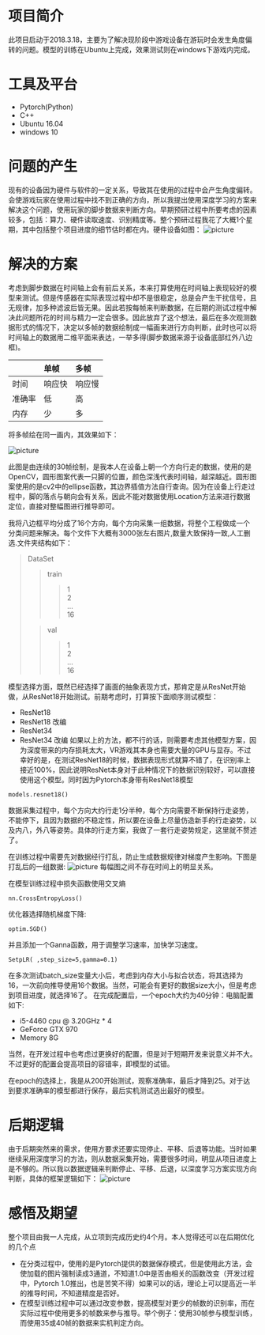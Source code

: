 # 项目简介
此项目启动于2018.3.18，主要为了解决现阶段中游戏设备在游玩时会发生角度偏转的问题。模型的训练在Ubuntu上完成，效果测试则在windows下游戏内完成。


# 工具及平台
 - Pytorch(Python)
 - C++
 - Ubuntu 16.04
 - windows 10
  
# 问题的产生
现有的设备因为硬件与软件的一定关系，导致其在使用的过程中会产生角度偏转。会使游戏玩家在使用过程中找不到正确的方向，所以我提出使用深度学习的方案来解决这个问题，使用玩家的脚步数据来判断方向。早期预研过程中所要考虑的因素较多，包括：算力、硬件读取速度、识别精度等。整个预研过程我花了大概1个星期，其中包括整个项目进度的细节估时都在内。硬件设备如图：
![picture](./src/timg.jpg "KAT")


# 解决的方案
考虑到脚步数据在时间轴上会有前后关系，本来打算使用在时间轴上表现较好的模型来测试。但是传感器在实际表现过程中却不是很稳定，总是会产生干扰信号，且无规律，加多种滤波后皆无果。因此若按每帧来判断数据，在后期的测试过程中解决此问题所花的时间与精力一定会很多。因此放弃了这个想法，最后在多次观测数据形式的情况下，决定以多帧的数据绘制成一幅画来进行方向判断，此时也可以将时间轴上的数据用二维平面来表达，一举多得(脚步数据来源于设备底部红外八边框)。

| |单帧|多帧|
|:---|:---|:---|
|时间|响应快|响应慢|
|准确率|低|高|
|内存|少|多|


将多帧绘在同一画内，其效果如下：

![picture](./src/1.jpg "data")

此图是由连续的30帧绘制，是我本人在设备上朝一个方向行走的数据，使用的是OpenCV，圆形图案代表一只脚的位置，颜色深浅代表时间轴，越深越近。圆形图案使用的是cv2中的ellipse函数，其边界插值方法自行查询。因为在设备上行走过程中，脚的落点与朝向会有关系，因此不能对数据使用Location方法来进行数据定位，直接对整幅图进行推导即可。

我将八边框平均分成了16个方向，每个方向采集一组数据，将整个工程做成一个分类问题来解决。每个文件下大概有3000张左右图片,数量大致保持一致,人工删选.文件夹结构如下：
>DataSet  
  >>train    
  >>>1   
  >>>2  
  >>>...   
  >>>16  
>
>>val
>>>1  
>>>2  
>>>...  
>16  

模型选择方面，既然已经选择了画面的抽象表现方式，那肯定是从ResNet开始做，从ResNet18开始测试。前期考虑时，打算按下面顺序测试模型：
- ResNet18
- ResNet18 改编
- ResNet34
- ResNet34 改编
如果以上的方法，都不行的话，则需要考虑其他模型方案，因为深度带来的内存损耗太大，VR游戏其本身也需要大量的GPU与显存。不过幸好的是，在测试ResNet18的时候，数据表现形式就算不错了，在识别率上接近100%，因此说明ResNet本身对于此种情况下的数据识别较好，可以直接使用这个模型。同时因为Pytorch本身带有ResNet18模型
```
models.resnet18()
```

数据采集过程中，每个方向大约行走1分半种，每个方向需要不断保持行走姿势，不能停下，且因为数据的不稳定性，所以要在设备上尽量仿造新手的行走姿势，以及内八，外八等姿势。具体的行走方案，我做了一套行走姿势规定，这里就不赘述了。

在训练过程中需要先对数据经行打乱，防止生成数据规律对梯度产生影响。下图是打乱后的一组数据:
![picture](./src/ALL.png  "ALL")
每幅图之间不存在时间上的明显关系。


在模型训练过程中损失函数使用交叉熵
```
nn.CrossEntropyLoss()
```
优化器选择随机梯度下降:
```
optim.SGD()
```
并且添加一个Ganna函数，用于调整学习速率，加快学习速度。
```
SetpLR( ,step_size=5,gamma=0.1)
```
在多次测试batch_size变量大小后，考虑到内存大小与拟合状态，将其选择为16，一次前向推导使用16个数据。当然，可能会有更好的数据size大小，但是考虑到项目进度，就选择16了。
在完成配置后，一个epoch大约为40分钟：电脑配置如下:
- i5-4460 cpu @ 3.20GHz * 4
- GeForce GTX 970
- Memory  8G
  
当然，在开发过程中也考虑过更换好的配置，但是对于短期开发来说意义并不大。不过更好的配置会提高项目的容错率，即模型的试错。

在epoch的选择上，我是从200开始测试，观察准确率，最后才降到25。对于达到要求准确率的模型都进行保存，最后实机测试选出最好的模型。

# 后期逻辑
由于后期突然来的需求，使用方要求还要实现停止、平移、后退等功能。当时如果继续采用深度学习的方法，则从数据采集开始，需要很多时间，明显从项目进度上是不够的。所以我以数据逻辑来判断停止、平移、后退，以深度学习方案实现方向判断，具体的框架逻辑如下：
![picture](./src/lct.jpg  "流程图")

# 感悟及期望
整个项目由我一人完成，从立项到完成历史约4个月。本人觉得还可以在后期优化的几个点
- 在分类过程中，使用的是Pytorch提供的数据保存模式，但是使用此方法，会使加载的图片强制读成3通道，不知道1.0中是否由相关的函数改变（开发过程中，Pytorch 1.0推出，也是苦笑不得）如果可以的话，理论上可以提高近一半的推导时间，不知道精度是否好。
- 在模型训练过程中可以通过改变参数，提高模型对更少的帧数的识别率，而在实际过程中使用更多的帧数来参与推导。举个例子：使用30帧参与模型训练，而使用35或40帧的数据来实机判定方向。
